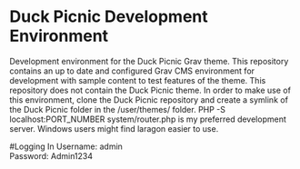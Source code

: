 # Duck Picnic Development Environment
Development environment for the Duck Picnic Grav theme. This repository contains an up to date and configured Grav CMS environment for development with sample content to test features of the theme. This repository does not contain the Duck Picnic theme. In order to make use of this environment, clone the Duck Picnic repository and create a symlink of the Duck Picnic folder in the /user/themes/ folder. PHP -S localhost:PORT_NUMBER system/router.php is my preferred development server. Windows users might find laragon easier to use.

#Logging In
Username: admin <br>
Password: Admin1234
